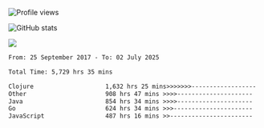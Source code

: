 ![Profile views](https://komarev.com/ghpvc/?username=liuchong)

![GitHub stats](https://github-readme-stats.vercel.app/api?username=liuchong&show_icons=true)

<img src="https://cr-skills-chart-widget.azurewebsites.net/api/api?username=liuchong&skills=Java,JavaScript,Python,Go,Rust,Zig&show-other-skills=true"/>

<!--START_SECTION:waka-->

```txt
From: 25 September 2017 - To: 02 July 2025

Total Time: 5,729 hrs 35 mins

Clojure                    1,632 hrs 25 mins>>>>>>>------------------   28.49 %
Other                      908 hrs 47 mins >>>>---------------------   15.86 %
Java                       854 hrs 34 mins >>>>---------------------   14.92 %
Go                         624 hrs 34 mins >>>----------------------   10.90 %
JavaScript                 487 hrs 16 mins >>-----------------------   08.50 %
```

<!--END_SECTION:waka-->
